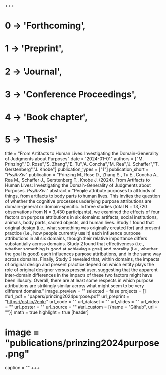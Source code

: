 +++
# 0 -> 'Forthcoming',
# 1 -> 'Preprint',
# 2 -> 'Journal',
# 3 -> 'Conference Proceedings',
# 4 -> 'Book chapter',
# 5 -> 'Thesis'

title = "From Artifacts to Human Lives: Investigating the Domain-Generality of Judgments about Purposes"
date = "2024-01-01"
authors = ["M. Prinzing","D. Rose","S. Zhang","E. Tu","A. Concha","M. Rea","J. Schaffer","T. Gerstenberg","J. Knobe"]
publication_types = ["1"]
publication_short = "_PsyArXiv_"
publication = "Prinzing M., Rose D., Zhang S., Tu E., Concha A., Rea M., Schaffer J., Gerstenberg T., Knobe J. (2024). From Artifacts to Human Lives: Investigating the Domain-Generality of Judgments about Purposes. _PsyArXiv_."
abstract = "People attribute purposes to all kinds of things, from artifacts to body parts to human lives. This invites the question of whether the cognitive processes underlying purpose attributions are domain-general or domain-specific. In three studies (total N = 13,720 observations from N = 3,430 participants), we examined the effects of four factors on purpose attributions in six domains: artifacts, social institutions, animals, body parts, sacred objects, and human lives. Study 1 found that original design (i.e., what something was originally created for) and present practice (i.e., how people currently use it) each influence purpose attributions in all six domains, though their relative importance differs substantially across domains. Study 2 found that effectiveness (i.e., whether something is good at achieving a goal) and morality (i.e., whether the goal is good) each influences purpose attributions, and in the same way across domains. Finally, Study 3 revealed that, within domains, the impacts of original design and present practice depend on which entity plays the role of original designer versus present user, suggesting that the apparent inter-domain differences in the impacts of these two factors might have been illusory. Overall, there are at least some respects in which purpose attributions are strikingly similar across what might seem to be very different domains."
image_preview = ""
selected = false
projects = []
#url_pdf = "papers/prinzing2024purpose.pdf"
url_preprint = "https://osf.io/7enkr"
url_code = ""
url_dataset = ""
url_slides = ""
url_video = ""
url_poster = ""
url_source = ""
#url_custom = [{name = "Github", url = ""}]
math = true
highlight = true
[header]
# image = "publications/prinzing2024purpose.png"
caption = ""
+++